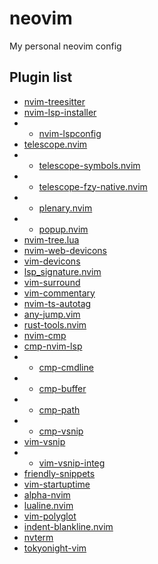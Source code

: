 # neovim
My personal neovim config

## Plugin list

* [nvim-treesitter](https://www.githug.com/nvim-treesitter/nvim-treesitter.git)
* [nvim-lsp-installer](https://www.githug.com/williamboman/nvim-lsp-installer.git)
* * [nvim-lspconfig](https://www.githug.com/neovim/nvim-lspconfig.git)
* [telescope.nvim](https://www.githug.com/nvim-telescope/telescope.nvim.git)
* * [telescope-symbols.nvim](https://www.githug.com/nvim-telescope/telescope-symbols.nvim.git)
* * [telescope-fzy-native.nvim](https://www.githug.com/nvim-telescope/telescope-fzy-native.nvim.git)
* * [plenary.nvim](https://www.githug.com/nvim-lua/plenary.nvim.git)
* * [popup.nvim](https://www.githug.com/nvim-lua/popup.nvim.git)
* [nvim-tree.lua](https://www.githug.com/kyazdani42/nvim-tree.lua.git)
* [nvim-web-devicons](https://www.githug.com/kyazdani42/nvim-web-devicons.git)
* [vim-devicons](https://www.githug.com/ryanoasis/vim-devicons.git)
* [lsp_signature.nvim](https://www.githug.com/ray-x/lsp_signature.nvim.git)
* [vim-surround](https://www.githug.com/tpope/vim-surround.git)
* [vim-commentary](https://www.githug.com/tpope/vim-commentary.git)
* [nvim-ts-autotag](https://www.githug.com/windwp/nvim-ts-autotag.git)
* [any-jump.vim](https://www.githug.com/pechorin/any-jump.vim.git)
* [rust-tools.nvim](https://www.githug.com/simrat39/rust-tools.nvim.git)
* [nvim-cmp](https://www.githug.com/hrsh7th/nvim-cmp.git)
* [cmp-nvim-lsp](https://www.githug.com/hrsh7th/cmp-nvim-lsp.git)
* * [cmp-cmdline](https://www.githug.com/hrsh7th/cmp-cmdline.git)
* * [cmp-buffer](https://www.githug.com/hrsh7th/cmp-buffer.git)
* * [cmp-path](https://www.githug.com/hrsh7th/cmp-path.git)
* * [cmp-vsnip](https://www.githug.com/hrsh7th/cmp-vsnip.git)
* [vim-vsnip](https://www.githug.com/hrsh7th/vim-vsnip.git)
* * [vim-vsnip-integ](https://www.githug.com/hrsh7th/vim-vsnip-integ.git)
* [friendly-snippets](https://www.githug.com/rafamadriz/friendly-snippets.git)
* [vim-startuptime](https://www.githug.com/dstein64/vim-startuptime.git)
* [alpha-nvim](https://www.githug.com/goolord/alpha-nvim.git)
* [lualine.nvim](https://www.githug.com/nvim-lualine/lualine.nvim.git)
* [vim-polyglot](https://www.githug.com/sheerun/vim-polyglot.git)
* [indent-blankline.nvim](https://www.githug.com/lukas-reineke/indent-blankline.nvim.git)
* [nvterm](https://www.githug.com/NvChad/nvterm.git)
* [tokyonight-vim](https://www.githug.com/ghifarit53/tokyonight-vim.git)
